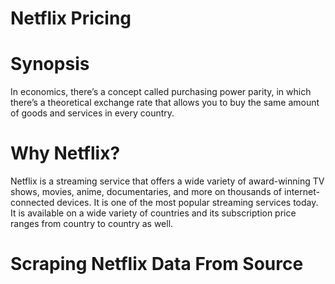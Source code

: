 # Netflix Pricing 

# Synopsis
In economics, there’s a concept called purchasing power parity, in which there’s a theoretical exchange rate that allows you to buy the same amount of goods and services in every country.

# Why Netflix? 
Netflix is a streaming service that offers a wide variety of award-winning TV shows, movies, anime, documentaries, and more on thousands of internet-connected devices. It is one of the most popular streaming services today. It is available on a wide variety of countries and its subscription price ranges from country to country as well. 

# Scraping Netflix Data From Source

